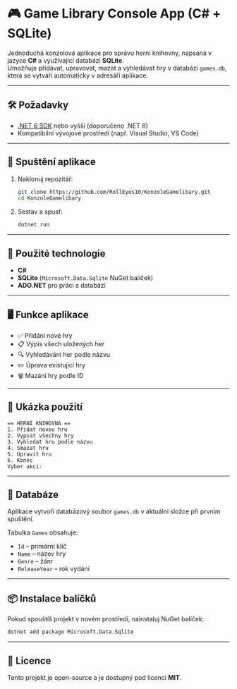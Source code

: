 # 🎮 Game Library Console App (C# + SQLite)

Jednoduchá konzolová aplikace pro správu herní knihovny, napsaná v jazyce **C#** a využívající databázi **SQLite**.  
Umožňuje přidávat, upravovat, mazat a vyhledávat hry v databázi `games.db`, která se vytváří automaticky v adresáři aplikace.

---

## 🛠 Požadavky

- [.NET 6 SDK](https://dotnet.microsoft.com/en-us/download) nebo vyšší (doporučeno .NET 8)
- Kompatibilní vývojové prostředí (např. Visual Studio, VS Code)

---

## 🚀 Spuštění aplikace

1. Naklonuj repozitář:
   ```bash
   git clone https://github.com/RollEyes10/KonzoleGamelibary.git
   cd KonzoleGamelibary
   ```

2. Sestav a spusť:
   ```bash
   dotnet run
   ```

---

## 🧩 Použité technologie

- **C#**
- **SQLite** (`Microsoft.Data.Sqlite` NuGet balíček)
- **ADO.NET** pro práci s databází

---

## 🖥️ Funkce aplikace

- ✅ Přidání nové hry
- 📋 Výpis všech uložených her
- 🔍 Vyhledávání her podle názvu
- ✏️ Úprava existující hry
- 🗑️ Mazání hry podle ID

---

## 📄 Ukázka použití

```
== HERNÍ KNIHOVNA ==
1. Přidat novou hru
2. Vypsat všechny hry
3. Vyhledat hru podle názvu
4. Smazat hru
5. Upravit hru
6. Konec
Vyber akci:
```

---

## 💾 Databáze

Aplikace vytvoří databázový soubor `games.db` v aktuální složce při prvním spuštění.

Tabulka `Games` obsahuje:
- `Id` – primární klíč
- `Name` – název hry
- `Genre` – žánr
- `ReleaseYear` – rok vydání

---

## 📦 Instalace balíčků

Pokud spouštíš projekt v novém prostředí, nainstaluj NuGet balíček:

```bash
dotnet add package Microsoft.Data.Sqlite
```

---

## 📝 Licence

Tento projekt je open-source a je dostupný pod licencí **MIT**.
